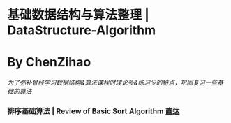 # 基础数据结构与算法整理 | DataStructure-Algorithm
# By ChenZihao
*为了弥补曾经学习数据结构&算法课程时理论多&练习少的特点，巩固复习一些基础的算法*
### 排序基础算法 | Review of Basic Sort Algorithm <a href="https://github.com/czhiemma/DataStructure-Algorithm/tree/master/%E6%8E%92%E5%BA%8F%E5%9F%BA%E7%A1%80%E7%AE%97%E6%B3%95">直达</a>
